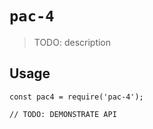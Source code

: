 # `pac-4`

> TODO: description

## Usage

```
const pac4 = require('pac-4');

// TODO: DEMONSTRATE API
```
